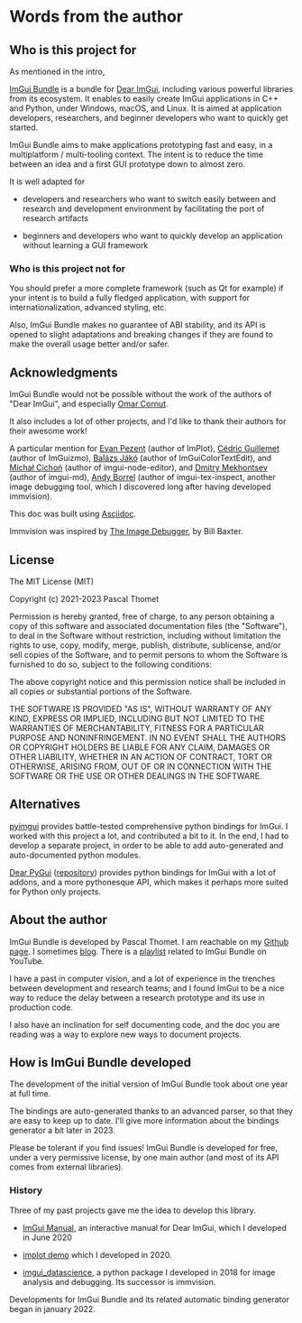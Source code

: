 # Words from the author

## Who is this project for

As mentioned in the intro,

[ImGui Bundle](https://github.com/pthom/imgui_bundle) is a bundle for [Dear ImGui](https://github.com/ocornut/imgui), including various powerful libraries from its ecosystem. It enables to easily create ImGui applications in C++ and Python, under Windows, macOS, and Linux. It is aimed at application developers, researchers, and beginner developers who want to quickly get started.

ImGui Bundle aims to make applications prototyping fast and easy, in a multiplatform / multi-tooling context. The intent is to reduce the time between an idea and a first GUI prototype down to almost zero.

It is well adapted for

-   developers and researchers who want to switch easily between and research and development environment by facilitating the port of research artifacts

-   beginners and developers who want to quickly develop an application without learning a GUI framework

### Who is this project **not** for

You should prefer a more complete framework (such as Qt for example) if your intent is to build a fully fledged application, with support for internationalization, advanced styling, etc.

Also, ImGui Bundle makes no guarantee of ABI stability, and its API is opened to slight adaptations and breaking changes if they are found to make the overall usage better and/or safer.

## Acknowledgments

ImGui Bundle would not be possible without the work of the authors of \"Dear ImGui\", and especially [Omar Cornut](https://www.miracleworld.net/).

It also includes a lot of other projects, and I'd like to thank their authors for their awesome work!

A particular mention for [Evan Pezent](https://evanpezent.com/) (author of ImPlot), [Cédric Guillemet](https://github.com/CedricGuillemet) (author of ImGuizmo), [Balázs Jákó](https://merlin3d.wordpress.com/about/) (author of ImGuiColorTextEdit), and [Michał Cichoń](https://github.com/thedmd) (author of imgui-node-editor), and [Dmitry Mekhontsev](https://github.com/mekhontsev) (author of imgui-md), [Andy Borrel](https://github.com/andyborrell) (author of imgui-tex-inspect, another image debugging tool, which I discovered long after having developed immvision).

This doc was built using [Asciidoc](https://asciidoc.org/).

Immvision was inspired by [The Image Debugger](https://billbaxter.com/projects/imdebug/), by Bill Baxter.

## License

The MIT License (MIT)

Copyright (c) 2021-2023 Pascal Thomet

Permission is hereby granted, free of charge, to any person obtaining a copy of this software and associated documentation files (the \"Software\"), to deal in the Software without restriction, including without limitation the rights to use, copy, modify, merge, publish, distribute, sublicense, and/or sell copies of the Software, and to permit persons to whom the Software is furnished to do so, subject to the following conditions:

The above copyright notice and this permission notice shall be included in all copies or substantial portions of the Software.

THE SOFTWARE IS PROVIDED \"AS IS\", WITHOUT WARRANTY OF ANY KIND, EXPRESS OR IMPLIED, INCLUDING BUT NOT LIMITED TO THE WARRANTIES OF MERCHANTABILITY, FITNESS FOR A PARTICULAR PURPOSE AND NONINFRINGEMENT. IN NO EVENT SHALL THE AUTHORS OR COPYRIGHT HOLDERS BE LIABLE FOR ANY CLAIM, DAMAGES OR OTHER LIABILITY, WHETHER IN AN ACTION OF CONTRACT, TORT OR OTHERWISE, ARISING FROM, OUT OF OR IN CONNECTION WITH THE SOFTWARE OR THE USE OR OTHER DEALINGS IN THE SOFTWARE.

## Alternatives

[pyimgui](https://pyimgui.readthedocs.io/en/latest/) provides battle-tested comprehensive python bindings for ImGui. I worked with this project a lot, and contributed a bit to it. In the end, I had to develop a separate project, in order to be able to add auto-generated and auto-documented python modules.

[Dear PyGui](https://dearpygui.readthedocs.io/en/latest/) ([repository](https://github.com/hoffstadt/DearPyGui)) provides python bindings for ImGui with a lot of addons, and a more pythonesque API, which makes it perhaps more suited for Python only projects.

## About the author

ImGui Bundle is developed by Pascal Thomet. I am reachable on my [Github page](https://github.com/pthom). I sometimes [blog](http://code-ballads.net/). There is a [playlist](https://www.youtube.com/playlist?list=PLaJx_KrDECZPzttQ77Gv8DD7OAUwmtWUc) related to ImGui Bundle on YouTube.

I have a past in computer vision, and a lot of experience in the trenches between development and research teams; and I found ImGui to be a nice way to reduce the delay between a research prototype and its use in production code.

I also have an inclination for self documenting code, and the doc you are reading was a way to explore new ways to document projects.

## How is ImGui Bundle developed

The development of the initial version of ImGui Bundle took about one year at full time.

The bindings are auto-generated thanks to an advanced parser, so that they are easy to keep up to date. I'll give more information about the bindings generator a bit later in 2023.

Please be tolerant if you find issues! ImGui Bundle is developed for free, under a very permissive license, by one main author (and most of its API comes from external libraries).

### History

Three of my past projects gave me the idea to develop this library.

-   [ImGui Manual](https://pthom.github.io/imgui_manual_online/manual/imgui_manual.html), an interactive manual for Dear ImGui, which I developed in June 2020

-   [implot demo](https://traineq.org/implot_demo/src/implot_demo.html) which I developed in 2020.

-   [imgui_datascience](https://github.com/pthom/imgui_datascience), a python package I developed in 2018 for image analysis and debugging. Its successor is immvision.

Developments for ImGui Bundle and its related automatic binding generator began in january 2022.
